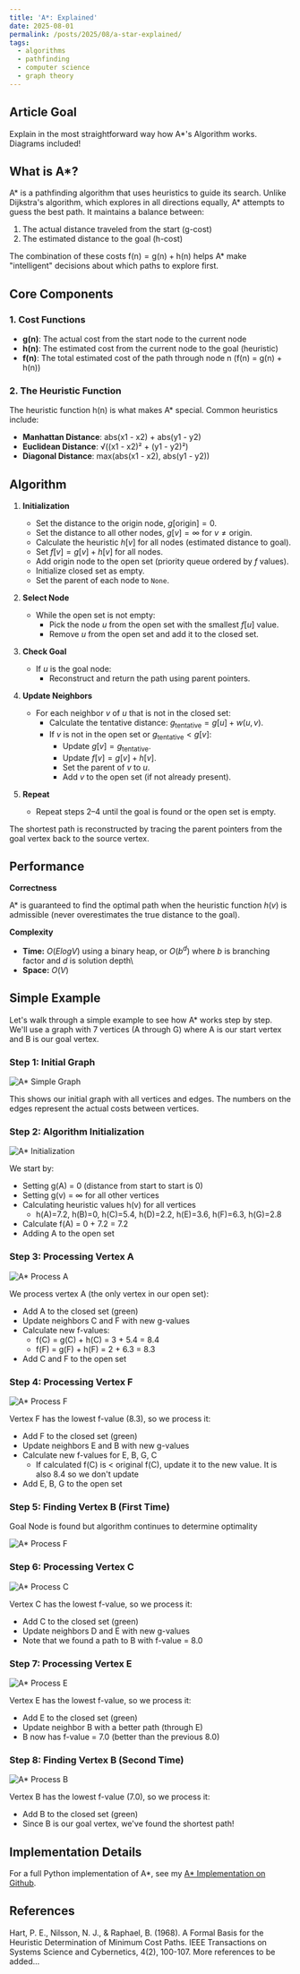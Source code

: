 ```yaml
---
title: 'A*: Explained'
date: 2025-08-01
permalink: /posts/2025/08/a-star-explained/
tags:
  - algorithms
  - pathfinding
  - computer science
  - graph theory
---
```


## Article Goal
Explain in the most straightforward way how A*'s Algorithm works. 
Diagrams included!

## What is A*?

A* is a pathfinding algorithm that uses heuristics to guide its search. Unlike Dijkstra's algorithm, which explores in all directions equally, A* attempts to guess the best path. It maintains a balance between:

1. The actual distance traveled from the start (g-cost)
2. The estimated distance to the goal (h-cost)

The combination of these costs $\text{f(n)} = \text{g(n)} + \text{h(n)}$ helps A* make "intelligent" decisions about which paths to explore first.

## Core Components

### 1. Cost Functions

- **g(n)**: The actual cost from the start node to the current node
- **h(n)**: The estimated cost from the current node to the goal (heuristic)
- **f(n)**: The total estimated cost of the path through node n (f(n) = g(n) + h(n))

### 2. The Heuristic Function

The heuristic function h(n) is what makes A* special. Common heuristics include:

- **Manhattan Distance**: abs(x1 - x2) + abs(y1 - y2)
- **Euclidean Distance**: √((x1 - x2)² + (y1 - y2)²)
- **Diagonal Distance**: max(abs(x1 - x2), abs(y1 - y2))

## Algorithm

1. **Initialization**
   - Set the distance to the origin node, $g[\text{origin}] = 0$.
   - Set the distance to all other nodes, $g[v] = \infty$ for $v \neq \text{origin}$.
   - Calculate the heuristic $h[v]$ for all nodes (estimated distance to goal).
   - Set $f[v] = g[v] + h[v]$ for all nodes.
   - Add origin node to the open set (priority queue ordered by $f$ values).
   - Initialize closed set as empty.
   - Set the parent of each node to `None`.

2. **Select Node**
   - While the open set is not empty:
       - Pick the node $u$ from the open set with the smallest $f[u]$ value.
       - Remove $u$ from the open set and add it to the closed set.

3. **Check Goal**
   - If $u$ is the goal node:
       - Reconstruct and return the path using parent pointers.

4. **Update Neighbors**
   - For each neighbor $v$ of $u$ that is not in the closed set:
       - Calculate the tentative distance: $g_{\text{tentative}} = g[u] + w(u, v)$.
       - If $v$ is not in the open set or $g_{\text{tentative}} < g[v]$:
           - Update $g[v] = g_{\text{tentative}}$.
           - Update $f[v] = g[v] + h[v]$.
           - Set the parent of $v$ to $u$.
           - Add $v$ to the open set (if not already present).

5. **Repeat**
   - Repeat steps 2–4 until the goal is found or the open set is empty.

The shortest path is reconstructed by tracing the parent pointers from the goal vertex back to the source vertex.

## Performance

**Correctness**

A* is guaranteed to find the optimal path when the heuristic function $h(v)$ is admissible (never overestimates the true distance to the goal).

**Complexity**
- **Time:** $O(E log V)$ using a binary heap, or $O(b^d)$ where $b$ is branching factor and $d$ is solution depth\\
- **Space:** $O(V)$

## Simple Example

Let's walk through a simple example to see how A* works step by step. We'll use a graph with 7 vertices (A through G) where A is our start vertex and B is our goal vertex.

### Step 1: Initial Graph
![A* Simple Graph](/images/latex/png/astar-step1-simple.png)

This shows our initial graph with all vertices and edges. The numbers on the edges represent the actual costs between vertices.

### Step 2: Algorithm Initialization


![A* Initialization](/images/latex/png/astar-step2-init.png)

We start by:
- Setting g(A) = 0 (distance from start to start is 0)
- Setting g(v) = ∞ for all other vertices
- Calculating heuristic values h(v) for all vertices
    - h(A)=7.2, h(B)=0, h(C)=5.4, h(D)=2.2, h(E)=3.6, h(F)=6.3, h(G)=2.8
- Calculate f(A) = 0 + 7.2 = 7.2
- Adding A to the open set


### Step 3: Processing Vertex A
![A* Process A](/images/latex/png/astar-step3-process-a.png)

We process vertex A (the only vertex in our open set):
- Add A to the closed set (green)
- Update neighbors C and F with new g-values
- Calculate new f-values: 
    - f(C) = g(C) + h(C) = 3 + 5.4 = 8.4
    - f(F) = g(F) + h(F) = 2 + 6.3 = 8.3
- Add C and F to the open set

### Step 4: Processing Vertex F
![A* Process F](/images/latex/png/astar-step4-process-f.png)

Vertex F has the lowest f-value (8.3), so we process it:
- Add F to the closed set (green)
- Update neighbors E and B with new g-values
- Calculate new f-values for E, B, G, C
    - If calculated f(C) is < original f(C), update it to the new value. It is also 8.4 so we don't update
- Add E, B, G to the open set

### Step 5: Finding Vertex B (First Time)
Goal Node is found but algorithm continues to determine optimality

![A* Process F](/images/latex/png/astar-step4-process-f.png)

### Step 6: Processing Vertex C
![A* Process C](/images/latex/png/astar-step6-process-c.png)

Vertex C has the lowest f-value, so we process it:
- Add C to the closed set (green)
- Update neighbors D and E with new g-values
- Note that we found a path to B with f-value = 8.0

### Step 7: Processing Vertex E
![A* Process E](/images/latex/png/astar-step7-process-e.png)

Vertex E has the lowest f-value, so we process it:
- Add E to the closed set (green)
- Update neighbor B with a better path (through E)
- B now has f-value = 7.0 (better than the previous 8.0)

### Step 8: Finding Vertex B (Second Time)
![A* Process B](/images/latex/png/astar-step8-shortest-path.png)

Vertex B has the lowest f-value (7.0), so we process it:
- Add B to the closed set (green)
- Since B is our goal vertex, we've found the shortest path!

## Implementation Details

For a full Python implementation of A*, see my [A* Implementation on Github](https://github.com/nramaswamy17/PlannerComparisons/blob/main/algorithms/classical/astar.py).

## References

Hart, P. E., Nilsson, N. J., & Raphael, B. (1968). A Formal Basis for the Heuristic Determination of Minimum Cost Paths. IEEE Transactions on Systems Science and Cybernetics, 4(2), 100-107.
More references to be added... 